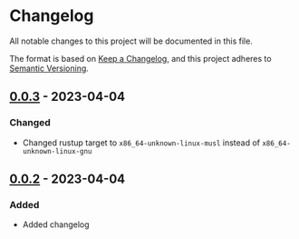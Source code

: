 # Changelog

All notable changes to this project will be documented in this file.

The format is based on [Keep a Changelog](https://keepachangelog.com/en/1.0.0/),
and this project adheres to [Semantic Versioning](https://semver.org/spec/v2.0.0.html).

## [0.0.3] - 2023-04-04

### Changed

- Changed rustup target to `x86_64-unknown-linux-musl` instead of `x86_64-unknown-linux-gnu`

## [0.0.2] - 2023-04-04

### Added

- Added changelog

[0.0.3]: https://github.com/mbrav/git_raider/compare/0.0.2...0.0.3
[0.0.2]: https://github.com/mbrav/git_raider/releases/tag/0.0.2
